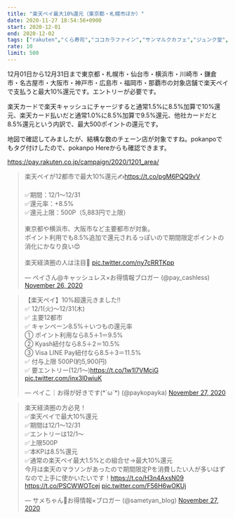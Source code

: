 ```yaml
---
title: "楽天ペイ最大10%還元（東京都・札幌市ほか）"
date: 2020-11-27 18:54:56+0900
start: 2020-12-01
end: 2020-12-02
tags: ["rakuten","くら寿司","ココカラファイン","サンマルクカフェ","ジュンク堂","スギ薬局","セブンイレブン","ツルハ","トモズ","ファミリーマート","ファーストキッチン","ブックオフ","ラ・パウザ","ローソン","丸善ジュンク堂","吉野家","東急ハンズ","松屋","牛角","鳥メロ"]
rate: 10
limit: 500
---
```

12月01日から12月31日まで東京都・札幌市・仙台市・横浜市・川崎市・鎌倉市・名古屋市・大阪市・神戸市・広島市・福岡市・那覇市の対象店舗で楽天ペイで支払うと最大10%還元です。エントリーが必要です。

楽天カードで楽天キャッシュにチャージすると通常1.5%に8.5%加算で10%還元、楽天カード払いだと通常1.0%に8.5%加算で9.5%還元、他社カードだと8.5%還元という内訳で、最大500ポイントの還元です。

地図で確認してみましたが、結構な数のチェーン店が対象ですね。pokanpoでもタグ付けしたので、pokanpo Hereからも確認できます。

https://pay.rakuten.co.jp/campaign/2020/1201_area/

<blockquote class="twitter-tweet"><p lang="ja" dir="ltr">楽天ペイが12都市で最大10%還元✍️<a href="https://t.co/pgM6PQQ9vV">https://t.co/pgM6PQQ9vV</a><br><br>✅期間：12/1〜12/31<br>✅還元率：+8.5%<br>✅還元上限：500P（5,883円で上限）<br><br>東京都や横浜市、大阪市など主要都市が対象。<br>ポイント利用でも8.5%追加で還元されるっぽいので期間限定ポイントの消化にかなり良い😍<br><br>楽天経済圏の人は注目🙌 <a href="https://t.co/ny7cRRTKpp">pic.twitter.com/ny7cRRTKpp</a></p>&mdash; ペイさん@キャッシュレス×お得情報ブロガー (@pay_cashless) <a href="https://twitter.com/pay_cashless/status/1332110032981217280?ref_src=twsrc%5Etfw">November 26, 2020</a></blockquote> <script async src="https://platform.twitter.com/widgets.js" charset="utf-8"></script>
<blockquote class="twitter-tweet"><p lang="ja" dir="ltr">【楽天ペイ】10%超還元きました‼️<br>✅ 12/1(火)〜12/31(木)<br>✅ 主要12都市<br>✅ キャンペーン8.5%＋いつもの還元率<br>① ポイント利用なら8.5＋1＝9.5%<br>② Kyash紐付なら8.5＋2＝10.5%<br>③ Visa LINE Pay紐付なら8.5＋3＝11.5%<br>✅ 付与上限 500P(約5,900円)<br>✅ 要エントリー(12/1〜)<a href="https://t.co/1w1l7VMciG">https://t.co/1w1l7VMciG</a> <a href="https://t.co/inx3l0wiuK">pic.twitter.com/inx3l0wiuK</a></p>&mdash; ペイこ｜お得が好きです(*´ω`*) (@paykopayka) <a href="https://twitter.com/paykopayka/status/1332131845245341697?ref_src=twsrc%5Etfw">November 27, 2020</a></blockquote> <script async src="https://platform.twitter.com/widgets.js" charset="utf-8"></script>
<blockquote class="twitter-tweet"><p lang="ja" dir="ltr">楽天経済圏の方必見！<br>✅楽天ペイで最大10%還元<br>✅期間は12/1〜12/31<br>✅エントリーは12/1〜<br>✅上限500P<br>✅本KPは8.5%還元<br>✅通常の楽天ペイ最大1.5%との組合せ→最大10%還元<br>今月は楽天のマラソンがあったので期間限定Pを消費したい人が多いはずなので上手に使かいたいです！<a href="https://t.co/H3n4AxsN09">https://t.co/H3n4AxsN09</a> <a href="https://t.co/PSCWWOTcej">https://t.co/PSCWWOTcej</a> <a href="https://t.co/F56H6wOKUj">pic.twitter.com/F56H6wOKUj</a></p>&mdash; サメちゃん🦈お得情報×ブロガー (@sametyan_blog) <a href="https://twitter.com/sametyan_blog/status/1332116356179783680?ref_src=twsrc%5Etfw">November 27, 2020</a></blockquote> <script async src="https://platform.twitter.com/widgets.js" charset="utf-8"></script>

